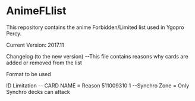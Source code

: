 # AnimeFLlist
This repository contains the anime Forbidden/Limited list used in Ygopro Percy.


Current Version: 2017.11

Changelog (to the new version)
--This file contains reasons why cards are added or removed from the list




Format to be used


ID   Limitation --   CARD NAME = Reason
511009310 1 --Synchro Zone =  Only Synchro decks can attack


